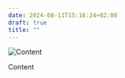 ```yaml
---
date: 2024-08-11T15:16:24+02:00
draft: true
title: ""
---
```

![Content](/img/photos/2024-08-11-15-16-11.jpeg)

Content